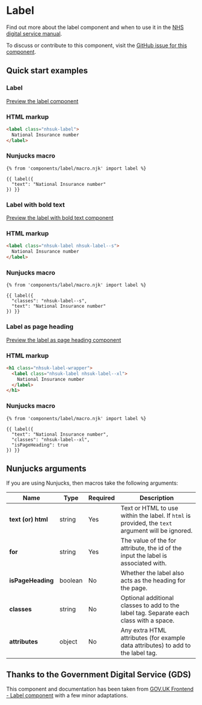 # Label

Find out more about the label component and when to use it in the [NHS digital service manual](https://beta.nhs.uk/service-manual/patterns/).

To discuss or contribute to this component, visit the [GitHub issue for this component](https://github.com/nhsuk/nhsuk-frontend/issues/223).

## Quick start examples

### Label

[Preview the label component](https://nhsuk.github.io/nhsuk-frontend/components/label/index.html)

### HTML markup

```html
<label class="nhsuk-label">
  National Insurance number
</label>
```

### Nunjucks macro

```
{% from 'components/label/macro.njk' import label %}

{{ label({
  "text": "National Insurance number"
}) }}
```

### Label with bold text

[Preview the label with bold text component](https://nhsuk.github.io/nhsuk-frontend/components/label/bold.html)

### HTML markup

```html
<label class="nhsuk-label nhsuk-label--s">
  National Insurance number
</label>
```

### Nunjucks macro

```
{% from 'components/label/macro.njk' import label %}

{{ label({
  "classes": "nhsuk-label--s",
  "text": "National Insurance number"
}) }}
```

### Label as page heading

[Preview the label as page heading component](https://nhsuk.github.io/nhsuk-frontend/components/label/page-heading.html)

### HTML markup

```html
<h1 class="nhsuk-label-wrapper">
  <label class="nhsuk-label nhsuk-label--xl">
    National Insurance number
  </label>
</h1>
```

### Nunjucks macro

```
{% from 'components/label/macro.njk' import label %}

{{ label({
  "text": "National Insurance number",
  "classes": "nhsuk-label--xl",
  "isPageHeading": true
}) }}
```

## Nunjucks arguments

If you are using Nunjucks, then macros take the following arguments:

| Name                | Type     | Required  | Description             |
| --------------------|----------|-----------|-------------------------|
| **text (or) html**  | string   | Yes       | Text or HTML to use within the label. If `html` is provided, the `text` argument will be ignored. |
| **for**             | string   | Yes       | The value of the for attribute, the id of the input the label is associated with. |
| **isPageHeading**   | boolean  | No        | Whether the label also acts as the heading for the page.|
| **classes**         | string   | No        | Optional additional classes to add to the label tag. Separate each class with a space. |
| **attributes**      | object   | No        | Any extra HTML attributes (for example data attributes) to add to the label tag. |

## Thanks to the Government Digital Service (GDS)

This component and documentation has been taken from [GOV.UK Frontend - Label component](https://github.com/alphagov/govuk-frontend/tree/master/package/components/label) with a few minor adaptations.
